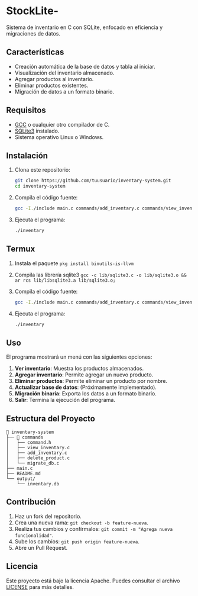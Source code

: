 # StockLite-

Sistema de inventario en C con SQLite, enfocado en eficiencia y migraciones de datos.

## Características

- Creación automática de la base de datos y tabla al iniciar.
- Visualización del inventario almacenado.
- Agregar productos al inventario.
- Eliminar productos existentes.
- Migración de datos a un formato binario.

## Requisitos

- [GCC](https://gcc.gnu.org/) o cualquier otro compilador de C.
- [SQLite3](https://www.sqlite.org/) instalado.
- Sistema operativo Linux o Windows.

## Instalación

1. Clona este repositorio:
   ```sh
   git clone https://github.com/tuusuario/inventary-system.git
   cd inventary-system
   ```

2. Compila el código fuente:
   ```sh
   gcc -I./include main.c commands/add_inventary.c commands/view_inventary.c commands/migrate_db.c commands/delete_product.c -L./lib -lsqlite3 -static -o inventary && ./inventary
   ```

3. Ejecuta el programa:
   ```sh
   ./inventary
   ```

## Termux

1. Instala el paquete
   ```pkg install binutils-is-llvm```

2. Compila las librería sqlite3
   ```gcc -c lib/sqlite3.c -o lib/sqlite3.o && ar rcs lib/libsqlite3.a lib/sqlite3.o;```

4. Compila el código fuente:
   ```sh
   gcc -I./include main.c commands/add_inventary.c commands/view_inventary.c commands/migrate_db.c commands/delete_product.c -L./lib -lsqlite3 -o inventary && ./inventary
   ```

3. Ejecuta el programa:
   ```sh
   ./inventary
   ```

## Uso

El programa mostrará un menú con las siguientes opciones:

1. **Ver inventario**: Muestra los productos almacenados.
2. **Agregar inventario**: Permite agregar un nuevo producto.
3. **Eliminar productos**: Permite eliminar un producto por nombre.
4. **Actualizar base de datos**: (Próximamente implementado).
5. **Migración binaria**: Exporta los datos a un formato binario.
6. **Salir**: Termina la ejecución del programa.

## Estructura del Proyecto

```
📂 inventary-system
├── 📂 commands
│   ├── command.h
│   ├── view_inventary.c
│   ├── add_inventary.c
│   ├── delete_product.c
│   └── migrate_db.c
├── main.c
├── README.md
└── output/
    └── inventary.db
```

## Contribución

1. Haz un fork del repositorio.
2. Crea una nueva rama: `git checkout -b feature-nueva`.
3. Realiza tus cambios y confírmalos: `git commit -m "Agrega nueva funcionalidad"`.
4. Sube los cambios: `git push origin feature-nueva`.
5. Abre un Pull Request.

## Licencia

Este proyecto está bajo la licencia Apache. Puedes consultar el archivo [LICENSE](LICENSE) para más detalles.




